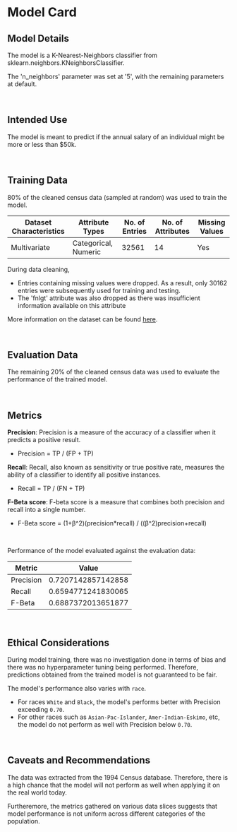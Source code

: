 # Model Card

## Model Details

The model is a K-Nearest-Neighbors classifier from sklearn.neighbors.KNeighborsClassifier.

The 'n_neighbors' parameter was set at '5', with the remaining parameters at default.

<br/>

## Intended Use

The model is meant to predict if the annual salary of an individual might be more or less than $50k.

<br/>

## Training Data

80% of the cleaned census data (sampled at random) was used to train the model.

| Dataset Characteristics  | Attribute Types  | No. of Entries | No. of Attributes | Missing Values | 
|---|---|---|---|---|
| Multivariate | Categorical, Numeric | 32561 | 14 | Yes |

During data cleaning,
- Entries containing missing values were dropped. As a result, only 30162 entries were subsequently used for training and testing.
- The 'fnlgt' attribute was also dropped as there was insufficient information available on this attribute

More information on the dataset can be found [here](https://archive.ics.uci.edu/ml/datasets/census+income).

<br/>

## Evaluation Data

The remaining 20% of the cleaned census data was used to evaluate the performance of the trained model.

<br/>

## Metrics

**Precision**: Precision is a measure of the accuracy of a classifier when it predicts a positive result.

- Precision = TP / (FP + TP)

**Recall**: Recall, also known as sensitivity or true positive rate, measures the ability of a classifier to identify all positive instances.

- Recall = TP / (FN + TP)

**F-Beta score**: F-beta score is a measure that combines both precision and recall into a single number.

- F-Beta score = (1+β^2)(precision*recall) / ((β^2)precision+recall)

<br/>

Performance of the model evaluated against the evaluation data:

| Metric  | Value  |
|---|---|
| Precision | 0.7207142857142858 |
| Recall    | 0.6594771241830065 |
| F-Beta    | 0.6887372013651877 | 

<br/>

## Ethical Considerations

During model training, there was no investigation done in terms of bias and there was no hyperparameter tuning being performed. Therefore, predictions obtained from the trained model is not guaranteed to be fair.

The model's performance also varies with `race`.
- For races `White` and `Black`, the model's performs better with  Precision exceeding `0.70`.
- For other races such as `Asian-Pac-Islander`, `Amer-Indian-Eskimo`, etc, the model do not perform as well with Precision below `0.70`.

<br/>

## Caveats and Recommendations

The data was extracted from the 1994 Census database. Therefore, there is a high chance that the model will not perform as well when applying it on the real world today. 

Furtheremore, the metrics gathered on various data slices suggests that model performance is not uniform across different categories of the population.

